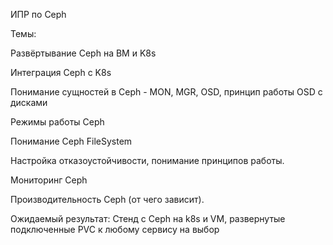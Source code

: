ИПР по Ceph

Темы:

Развёртывание Ceph на ВМ и K8s

Интеграция Ceph с K8s

Понимание сущностей в Ceph - МON, MGR, OSD, принцип работы OSD c дисками

Режимы работы Ceph

Понимание Ceph FileSystem

Настройка отказоустойчивости, понимание принципов работы.

Мониторинг Ceph

Производительность Ceph (от чего зависит).

Ожидаемый результат: Стенд с Ceph на k8s и VM, развернутые подключенные PVC к любому сервису на выбор
